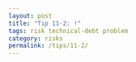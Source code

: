 ```yaml
---
layout: post
title: "Tip 11-2: !"
tags: risk technical-debt problem
category: risks
permalink: /tips/11-2/
---
```

